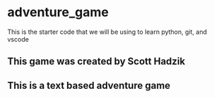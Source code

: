 
# adventure_game
This is the starter code that we will be using to learn python, git, and vscode

## This game was created by Scott Hadzik

## This is a text based adventure game
